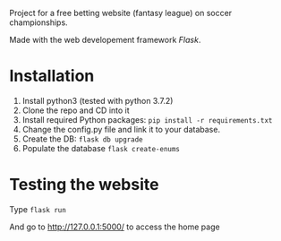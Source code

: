 Project for a free betting website (fantasy league) on soccer championships.

Made with the web developement framework *Flask*.

# Installation

1. Install python3 (tested with python 3.7.2)
2. Clone the repo and CD into it
3. Install required Python packages: `pip install -r requirements.txt`
4. Change the config.py file and link it to your database.
5. Create the DB: `flask db upgrade`
6. Populate the database `flask create-enums`


# Testing the website

Type `flask run`

And go to http://127.0.0.1:5000/ to access the home page
